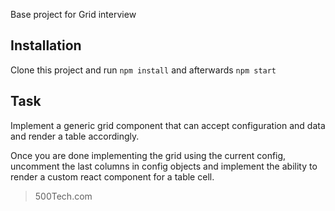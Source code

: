 Base project for Grid interview

## Installation

Clone this project and run `npm install` and afterwards `npm start`

## Task
Implement a generic grid component that can accept configuration and data and render a table accordingly.

Once you are done implementing the grid using the current config, uncomment the last columns in config objects and implement
the ability to render a custom react component for a table cell.

> 500Tech.com
